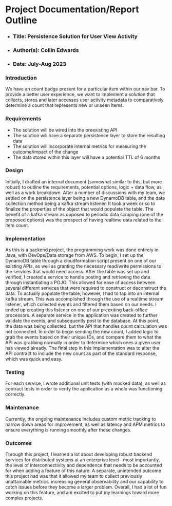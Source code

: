 # Project Documentation/Report Outline

   - ### Title: Persistence Solution for User View Activity
   - ### Author(s): Collin Edwards
   - ### Date: July-Aug 2023

### Introduction
We have an count badge present for a particular item within our nav bar. To provide a better user experience, we want to implement a solution that collects, stores and later accesses user activity metadata to comparatively determine a count that represents new or unseen items.

### Requirements
- The solution will be wired into the preexisting API
- The solution will have a separate persistence layer to store the resulting data
- The solution will incorporate internal metrics for measuring the outcome/impact of the change
- The data stored within this layer will have a potential TTL of 6 months

### Design
Initially, I drafted an internal document (somewhat similar to this, but more robust) to outline the requirements, potential options, logic + data flow, as well as a work breakdown. After a number of discussions with my team, we settled on the persistence layer being a new DynamoDB table, and the data collection method being a kafka stream listener. It took a week or so to finalize the properties of the object that would populate the table. The benefit of a kafka stream as opposed to periodic data scraping (one of the proposed options) was the prospect of having realtime data related to the item count. 

### Implementation
As this is a backend project, the programming work was done entirely in Java, with DevOps/Data storage from AWS. 
To begin, I set up the DynamoDB table through a cloudformation script present on one of our existing APIs, as well as granting the necessary read/write permissions to the services that would need access. After the table was set up and verified, I created a service to handle posting and retrieving the data through instantiating a POJO. This allowed for ease of access between several different services that were required to construct or deconstruct the data. To actually populate the table, however, I had to tap into an internal kafka stream. This was accomplished through the use of a realtime stream listener, which collected events and filtered them based on our needs. I ended up creating this listener on one of our preexiting back-office processors. A separate service in the application was created to further validate the events, and subsequently post to the database. At this point, the data was being collected, but the API that handles count calculation was not connected. In order to begin sending the new count, I added logic to grab the events based on their unique IDs, and compare them to what the API was grabbing normally in order to determine which ones a given user has viewed already. The final step in this implementation was to alter the API contract to include the new count as part of the standard response, which was quick and easy.
### Testing
For each service, I wrote additional unit tests (with mocked data), as well as contract tests in order to verify the application as a whole was functioning correctly. 
### Maintenance
Currently, the ongoing maintenance includes custom metric tracking to narrow down areas for improvement, as well as latency and APM metrics to ensure everything is running smoothly after these changes.
### Outcomes
Through this project, I learned a lot about developing robust backend services for distributed systems at an enterprise level--most importantly, the level of interconnectivity and dependence that needs to be accounted for when adding a feature of this nature. A separate, unintended outcome this project had was that it allowed my team to collect previously unattainable metrics, increasing general observability and our capability to catch issues before they become a larger problem. Overall, I had a lot of fun working on this feature, and am excited to put my learnings toward more complex projects.
